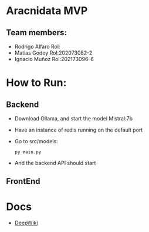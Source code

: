 # Aracnidata MVP #

## Team members: ##
- Rodrigo Alfaro Rol:
- Matias Godoy Rol:202073082-2
- Ignacio Muñoz Rol:202173096-6

# How to Run:

## Backend
- Download Ollama, and start the model Mistral:7b
- Have an instance of redis running on the default port
- Go to src/models:

    ```
    py main.py
    ```
- And the backend API should start
## FrontEnd


# Docs
- [DeepWiki](https://deepwiki.com/Rodrigo-Alfaro/MVP-Aracnidata/1-overview)